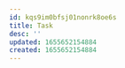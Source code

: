 ```yaml
---
id: kqs9im0bfsj01nonrk8oe6s
title: Task
desc: ''
updated: 1655652154884
created: 1655652154884
---
```


